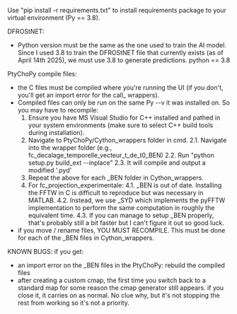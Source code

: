 Use "pip install -r requirements.txt" to install requirements package to your virtual environment (Py == 3.8).

DFROStNET:
- Python version must be the same as the one used to train the AI model. Since I used 3.8 to train the DFROStNET file that currently exists (as of April 14th 2025), we must use 3.8 to generate predictions.
python == 3.8

PtyChoPy compile files:
- the C files must be compiled where you're running the UI (if you don't, you'll get an import error for the call_ wrappers).
- Compiled files can only be run on the same Py --v it was installed on. So you may have to recompile:
    1. Ensure you have MS Visual Studio for C++ installed and pathed in your system environments (make sure to select C++ build tools during installation).
    2. Navigate to PtyChoPy/Cython_wrappers folder in cmd.
        2.1. Navigate into the wrapper folder (e.g., fc_decalage_temporelle_vecteur_t_de_t0_BEN)
        2.2. Run "python setup.py build_ext --inplace"
        2.3. It will compile and output a modified '.pyd'
    3. Repeat the above for each _BEN folder in Cython_wrappers.
    4. For fc_projection_experimentale:
        4.1. _BEN is out of date. Installing the FFTW in C is difficult to reproduce but was necessary in MATLAB.
        4.2. Instead, we use _SYD which implements the pyFFTW implementation to perform the same computation in roughly the equivalent time.
        4.3. If you can manage to setup _BEN properly, that's probably still a bit faster but I can't figure it out so good luck. 
- if you move / rename files, YOU MUST RECOMPILE. This must be done for each of the _BEN files in Cython_wrappers. 


KNOWN BUGS:
if you get:
- an import error on the _BEN files in the PtyChoPy: rebuild the compiled files
- after creating a custom cmap, the first time you switch back to a standard map for some reason
    the cmap generator still appears. if you close it, it carries on as normal. 
    No clue why, but it's not stopping the rest from working so it's not a priority.
